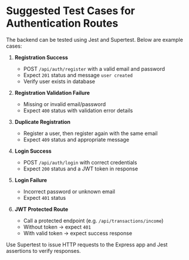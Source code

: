 # Suggested Test Cases for Authentication Routes

The backend can be tested using Jest and Supertest. Below are example cases:

1. **Registration Success**
   - POST `/api/auth/register` with a valid email and password
   - Expect `201` status and message `user created`
   - Verify user exists in database

2. **Registration Validation Failure**
   - Missing or invalid email/password
   - Expect `400` status with validation error details

3. **Duplicate Registration**
   - Register a user, then register again with the same email
   - Expect `409` status and appropriate message

4. **Login Success**
   - POST `/api/auth/login` with correct credentials
   - Expect `200` status and a JWT token in response

5. **Login Failure**
   - Incorrect password or unknown email
   - Expect `401` status

6. **JWT Protected Route**
   - Call a protected endpoint (e.g. `/api/transactions/income`)
   - Without token → expect `401`
   - With valid token → expect success response

Use Supertest to issue HTTP requests to the Express app and Jest assertions to verify responses.
